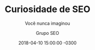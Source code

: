 ---
layout: post
comments: true
title:  "Curiosidade de SEO"
subtitle: "Você nunca imaginou"
author: Grupo SEO
date:   2018-04-10 15:00:00 -0300
last_modified_at: 2018-04-10 19:40:00 -0300
category: Marketing Digital
tags: ["curiosidades, marketing, SEO, marketing digital"]
---